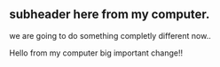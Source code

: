 ## subheader here from my computer.

we are going to do something completly different now.. 

Hello from my computer big important change!!
